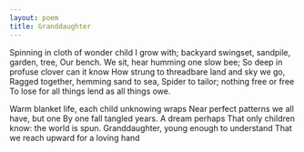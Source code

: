 ```yaml
---
layout: poem
title: Granddaughter
---
```


Spinning in cloth of wonder child I grow
with; backyard swingset, sandpile, garden, tree,
Our bench. We sit, hear humming one slow bee;
So deep in profuse clover can it know
How strung to threadbare land and sky we go,
Ragged together, hemming sand to sea,
Spider to tailor; nothing free or free
To lose for all things lend as all things owe.

Warm blanket life, each child unknowing wraps
Near perfect patterns we all have, but one
By one fall tangled years. A dream perhaps
That only children know: the world is spun.
Granddaughter, young enough to understand
That we reach upward for a loving hand
